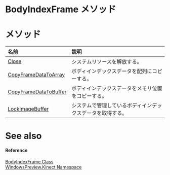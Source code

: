 BodyIndexFrame メソッド  
======================  

<span id="publicmethodsSection"></span>

メソッド
=======  

<table>
<colgroup>
<col width="30%" />
<col width="60%" />
</colgroup>
<thead>
<tr class="header">
<th align="left">名前</th>
<th align="left">説明</th>
</tr>
</thead>
<tbody>
<tr class="odd">
<td align="left"><a href="BodyIndexFrame_Class/Methods/Close_Method.md">Close</a></td>
<td align="left">システムリソースを解放する。</td>
</tr>
<tr class="even">
<td align="left"><a href="BodyIndexFrame_Class/Methods/CopyFrameDataToArray_Method.md">CopyFrameDataToArray</a></td>
<td align="left">ボディインデックスデータを配列にコピーする。</td>
</tr>
<tr class="odd">
<td align="left"><a href="BodyIndexFrame_Class/Methods/CopyFrameDataToBuffer_Method.md">CopyFrameDataToBuffer</a></td>
<td align="left">ボディインデックスデータをメモリ位置をコピーする。</td>
</tr>
<tr class="even">
<td align="left"><a href="BodyIndexFrame_Class/Methods/LockImageBuffer_Method.md">LockImageBuffer</a></td>
<td align="left">システムで管理しているボディインデックスデータを取得する。</td>
</tr>
</tbody>
</table>

<span id="ID4EI"></span>

See also  
========  

<span id="ID4EK"></span>
#### Reference  

[BodyIndexFrame Class](../BodyIndexFrame_Class.md)  
 [WindowsPreview.Kinect Namespace](../../Kinect.md)  



<!--Please do not edit the data in the comment block below.-->
<!--
TOCTitle : BodyIndexFrame Methods
RLTitle : BodyIndexFrame Methods
KeywordK : BodyIndexFrame class, methods
KeywordA : Methods.T:WindowsPreview.Kinect.BodyIndexFrame
AssetID : Methods.T:WindowsPreview.Kinect.BodyIndexFrame
Locale : en-us
CommunityContent : 1
TargetOS : Windows
TopicType : kbSyntax
DocSet : K4Wv2
ProjType : K4Wv2Proj
Technology : Kinect for Windows
Product : Kinect for Windows SDK v2
productversion : 20
-->
